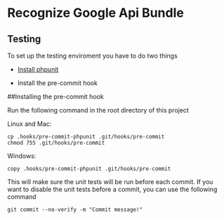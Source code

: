 Recognize Google Api Bundle
========================

Testing
--------------

To set up the testing enviroment you have to do two things

  * [Install phpunit][1]
  
  * Install the pre-commit hook


[1]:  https://phpunit.de/manual/current/en/installation.html

##Installing the pre-commit hook

Run the following command in the root directory of this project

Linux and Mac:
```
cp .hooks/pre-commit-phpunit .git/hooks/pre-commit
chmod 755 .git/hooks/pre-commit
```

Windows:
```
copy .hooks/pre-commit-phpunit .git/hooks/pre-commit
```

This will make sure the unit tests will be run before each commit.
If you want to disable the unit tests before a commit, you can use the following command

```
git commit --no-verify -m "Commit message!"
```